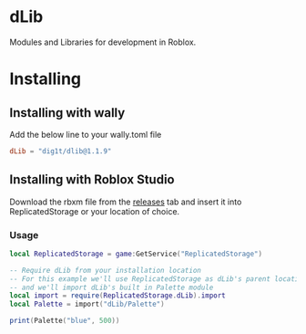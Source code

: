 # dLib
Modules and Libraries for development in Roblox.

# Installing
## Installing with wally
Add the below line to your wally.toml file
```toml
dLib = "dig1t/dlib@1.1.9"
```
## Installing with Roblox Studio
Download the rbxm file from the [releases](https://github.com/dig1t/dlib/releases) tab and insert it into ReplicatedStorage or your location of choice.

### Usage
```lua
local ReplicatedStorage = game:GetService("ReplicatedStorage")

-- Require dLib from your installation location
-- For this example we'll use ReplicatedStorage as dLib's parent location
-- and we'll import dLib's built in Palette module
local import = require(ReplicatedStorage.dLib).import
local Palette = import("dLib/Palette")

print(Palette("blue", 500))
```
